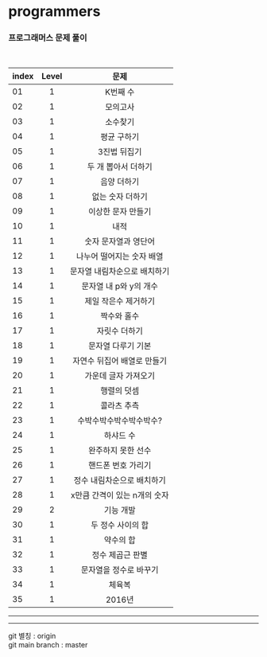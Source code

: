 # programmers

### 프로그래머스 문제 풀이

<br>

| index | Level |             문제             |
| ----- | :---: | :--------------------------: |
| 01    |   1   |           K번째 수           |
| 02    |   1   |           모의고사           |
| 03    |   1   |           소수찾기           |
| 04    |   1   |         평균 구하기          |
| 05    |   1   |         3진법 뒤집기         |
| 06    |   1   |     두 개 뽑아서 더하기      |
| 07    |   1   |         음양 더하기          |
| 08    |   1   |       없는 숫자 더하기       |
| 09    |   1   |      이상한 문자 만들기      |
| 10    |   1   |             내적             |
| 11    |   1   |     숫자 문자열과 영단어     |
| 12    |   1   |  나누어 떨어지는 숫자 배열   |
| 13    |   1   | 문자열 내림차순으로 배치하기 |
| 14    |   1   |    문자열 내 p와 y의 개수    |
| 15    |   1   |     제일 작은수 제거하기     |
| 16    |   1   |         짝수와 홀수          |
| 17    |   1   |        자릿수 더하기         |
| 18    |   1   |      문자열 다루기 기본      |
| 19    |   1   | 자연수 뒤집어 배열로 만들기  |
| 20    |   1   |     가운데 글자 가져오기     |
| 21    |   1   |         행렬의 덧셈          |
| 22    |   1   |         콜라츠 추측          |
| 23    |   1   |   수박수박수박수박수박수?    |
| 24    |   1   |          하샤드 수           |
| 25    |   1   |      완주하지 못한 선수      |
| 26    |   1   |      핸드폰 번호 가리기      |
| 27    |   1   |  정수 내림차순으로 배치하기  |
| 28    |   1   | x만큼 간격이 있는 n개의 숫자 |
| 29    |   2   |          기능 개발           |
| 30    |   1   |      두 정수 사이의 합       |
| 31    |   1   |          약수의 합           |
| 32    |   1   |       정수 제곱근 판별       |
| 33    |   1   |    문자열을 정수로 바꾸기    |
| 34    |   1   |            체육복            |
| 35    |   1   |            2016년            |

---

---

git 별칭 : origin  
git main branch : master
